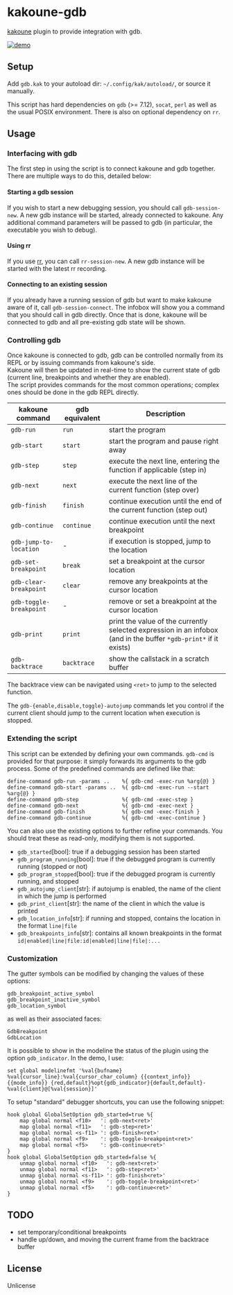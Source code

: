 # kakoune-gdb

[kakoune](http://kakoune.org) plugin to provide integration with gdb.

[![demo](https://asciinema.org/a/164340.png)](https://asciinema.org/a/164340)

## Setup

Add `gdb.kak` to your autoload dir: `~/.config/kak/autoload/`, or source it manually.

This script has hard dependencies on `gdb` (>= 7.12), `socat`, `perl` as well as the usual POSIX environment. There is also on optional dependency on `rr`.

## Usage

### Interfacing with gdb

The first step in using the script is to connect kakoune and gdb together.
There are multiple ways to do this, detailed below:

#### Starting a gdb session

If you wish to start a new debugging session, you should call `gdb-session-new`. A new gdb instance will be started, already connected to kakoune.
Any additional command parameters will be passed to gdb (in particular, the executable you wish to debug).

#### Using rr

If you use [rr](http://rr-project.org/), you can call `rr-session-new`. A new gdb instance will be started with the latest rr recording.

#### Connecting to an existing session

If you already have a running session of gdb but want to make kakoune aware of it, call `gdb-session-connect`. The infobox will show you a command that you should call in gdb directly. Once that is done, kakoune will be connected to gdb and all pre-existing gdb state will be shown.

### Controlling gdb

Once kakoune is connected to gdb, gdb can be controlled normally from its REPL or by issuing commands from kakoune's side.  
Kakoune will then be updated in real-time to show the current state of gdb (current line, breakpoints and whether they are enabled).  
The script provides commands for the most common operations; complex ones should be done in the gdb REPL directly.

| kakoune command | gdb equivalent | Description |
| --- | --- | --- |
| `gdb-run` | `run` | start the program |
| `gdb-start` | `start` | start the program and pause right away |
| `gdb-step` | `step` | execute the next line, entering the function if applicable (step in) |
| `gdb-next` | `next` | execute the next line of the current function (step over)|
| `gdb-finish` | `finish` | continue execution until the end of the current function (step out)|
| `gdb-continue` | `continue` | continue execution until the next breakpoint |
| `gdb-jump-to-location` | - | if execution is stopped, jump to the location |
| `gdb-set-breakpoint` | `break` | set a breakpoint at the cursor location |
| `gdb-clear-breakpoint` | `clear` | remove any breakpoints at the cursor location |
| `gdb-toggle-breakpoint` | - | remove or set a breakpoint at the cursor location|
| `gdb-print` | `print` | print the value of the currently selected expression in an infobox (and in the buffer `*gdb-print*` if it exists) |
| `gdb-backtrace` | `backtrace` | show the callstack in a scratch buffer |

The backtrace view can be navigated using `<ret>` to jump to the selected function.

The `gdb-{enable,disable,toggle}-autojump` commands let you control if the current client should jump to the current location when execution is stopped.

### Extending the script

This script can be extended by defining your own commands. `gdb-cmd` is provided for that purpose: it simply forwards its arguments to the gdb process. Some of the predefined commands are defined like that:
```
define-command gdb-run -params ..    %{ gdb-cmd -exec-run %arg{@} }
define-command gdb-start -params ..  %{ gdb-cmd -exec-run --start %arg{@} }
define-command gdb-step              %{ gdb-cmd -exec-step }
define-command gdb-next              %{ gdb-cmd -exec-next }
define-command gdb-finish            %{ gdb-cmd -exec-finish }
define-command gdb-continue          %{ gdb-cmd -exec-continue }
```

You can also use the existing options to further refine your commands. You should treat these as read-only, modifying them is not supported.
* `gdb_started`[bool]: true if a debugging session has been started
* `gdb_program_running`[bool]: true if the debugged program is currently running (stopped or not)
* `gdb_program_stopped`[bool]: true if the debugged program is currently running, and stopped
* `gdb_autojump_client`[str]: if autojump is enabled, the name of the client in which the jump is performed
* `gdb_print_client`[str]: the name of the client in which the value is printed
* `gdb_location_info`[str]: if running and stopped, contains the location in the format `line|file`
* `gdb_breakpoints_info`[str]: contains all known breakpoints in the format `id|enabled|line|file:id|enabled|line|file|:...`

### Customization

The gutter symbols can be modified by changing the values of these options: 
```
gdb_breakpoint_active_symbol
gdb_breakpoint_inactive_symbol
gdb_location_symbol
```
as well as their associated faces:
```
GdbBreakpoint
GdbLocation
```

It is possible to show in the modeline the status of the plugin using the option `gdb_indicator`. In the demo, I use:
```
set global modelinefmt '%val{bufname} %val{cursor_line}:%val{cursor_char_column} {{context_info}} {{mode_info}} {red,default}%opt{gdb_indicator}{default,default}- %val{client}@[%val{session}]'
```

To setup "standard" debugger shortcuts, you can use the following snippet:
```
hook global GlobalSetOption gdb_started=true %{
    map global normal <f10>   ': gdb-next<ret>'
    map global normal <f11>   ': gdb-step<ret>'
    map global normal <s-f11> ': gdb-finish<ret>'
    map global normal <f9>    ': gdb-toggle-breakpoint<ret>'
    map global normal <f5>    ': gdb-continue<ret>'
}
hook global GlobalSetOption gdb_started=false %{
    unmap global normal <f10>   ': gdb-next<ret>'
    unmap global normal <f11>   ': gdb-step<ret>'
    unmap global normal <s-f11> ': gdb-finish<ret>'
    unmap global normal <f9>    ': gdb-toggle-breakpoint<ret>'
    unmap global normal <f5>    ': gdb-continue<ret>'
}
```

## TODO

* set temporary/conditional breakpoints
* handle up/down, and moving the current frame from the backtrace buffer

## License

Unlicense
